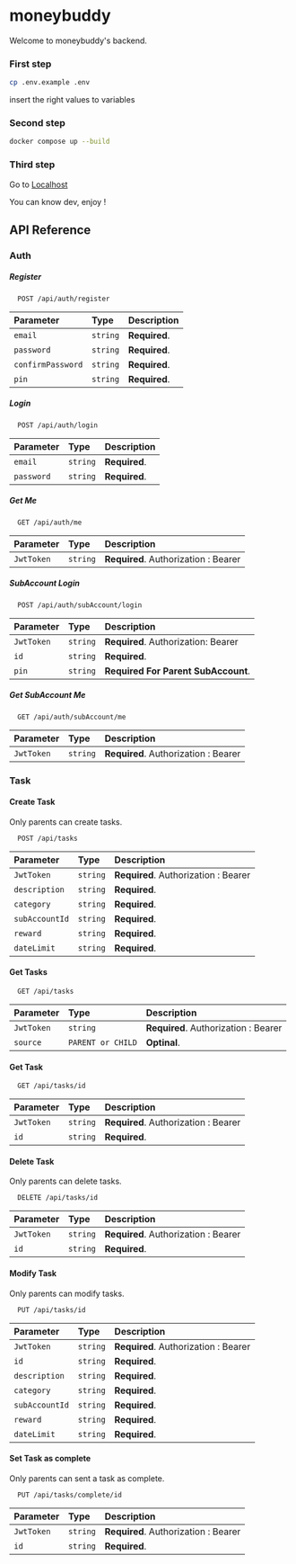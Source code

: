 # moneybuddy

Welcome to moneybuddy's backend.

### First step

```bash
cp .env.example .env
```

insert the right values to variables

### Second step

```bash
docker compose up --build
```

### Third step

Go to [Localhost](http://localhost:8080)

You can know dev, enjoy !

## API Reference

### Auth

##### Register

```http
  POST /api/auth/register
```

| Parameter         | Type     | Description   |
| :---------------- | :------- | :------------ |
| `email`           | `string` | **Required**. |
| `password`        | `string` | **Required**. |
| `confirmPassword` | `string` | **Required**. |
| `pin`             | `string` | **Required**. |

##### Login

```http
  POST /api/auth/login
```

| Parameter  | Type     | Description   |
| :--------- | :------- | :------------ |
| `email`    | `string` | **Required**. |
| `password` | `string` | **Required**. |

##### Get Me

```http
  GET /api/auth/me
```

| Parameter  | Type     | Description                          |
| :--------- | :------- | :----------------------------------- |
| `JwtToken` | `string` | **Required**. Authorization : Bearer |

##### SubAccount Login

```http
  POST /api/auth/subAccount/login
```

| Parameter  | Type     | Description                         |
| :--------- | :------- | :---------------------------------- |
| `JwtToken` | `string` | **Required**. Authorization: Bearer |
| `id`       | `string` | **Required**.                       |
| `pin`      | `string` | **Required For Parent SubAccount**. |

##### Get SubAccount Me

```http
  GET /api/auth/subAccount/me
```

| Parameter  | Type     | Description                          |
| :--------- | :------- | :----------------------------------- |
| `JwtToken` | `string` | **Required**. Authorization : Bearer |

### Task

#### Create Task

Only parents can create tasks.

```http
  POST /api/tasks
```

| Parameter      | Type     | Description                          |
| :------------- | :------- | :----------------------------------- |
| `JwtToken`     | `string` | **Required**. Authorization : Bearer |
| `description`  | `string` | **Required**.                        |
| `category`     | `string` | **Required**.                        |
| `subAccountId` | `string` | **Required**.                        |
| `reward`       | `string` | **Required**.                        |
| `dateLimit`    | `string` | **Required**.                        |

#### Get Tasks

```http
  GET /api/tasks
```

| Parameter  | Type              | Description                          |
| :--------- | :---------------- | :----------------------------------- |
| `JwtToken` | `string`          | **Required**. Authorization : Bearer |
| `source`   | `PARENT or CHILD` | **Optinal**.                         |

#### Get Task

```http
  GET /api/tasks/id
```

| Parameter  | Type     | Description                          |
| :--------- | :------- | :----------------------------------- |
| `JwtToken` | `string` | **Required**. Authorization : Bearer |
| `id`       | `string` | **Required**.                        |

#### Delete Task

Only parents can delete tasks.

```http
  DELETE /api/tasks/id
```

| Parameter  | Type     | Description                          |
| :--------- | :------- | :----------------------------------- |
| `JwtToken` | `string` | **Required**. Authorization : Bearer |
| `id`       | `string` | **Required**.                        |

#### Modify Task

Only parents can modify tasks.

```http
  PUT /api/tasks/id
```

| Parameter      | Type     | Description                          |
| :------------- | :------- | :----------------------------------- |
| `JwtToken`     | `string` | **Required**. Authorization : Bearer |
| `id`           | `string` | **Required**.                        |
| `description`  | `string` | **Required**.                        |
| `category`     | `string` | **Required**.                        |
| `subAccountId` | `string` | **Required**.                        |
| `reward`       | `string` | **Required**.                        |
| `dateLimit`    | `string` | **Required**.                        |

#### Set Task as complete

Only parents can sent a task as complete.

```http
  PUT /api/tasks/complete/id
```

| Parameter  | Type     | Description                          |
| :--------- | :------- | :----------------------------------- |
| `JwtToken` | `string` | **Required**. Authorization : Bearer |
| `id`       | `string` | **Required**.                        |
